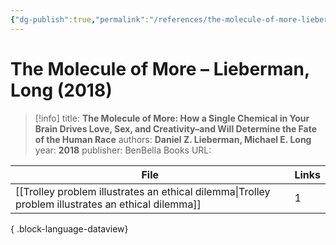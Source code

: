 ```yaml
---
{"dg-publish":true,"permalink":"/references/the-molecule-of-more-lieberman-long-2018/"}
---
```



# The Molecule of More – Lieberman, Long (2018)

> [!info]
> title: **The Molecule of More: How a Single Chemical in Your Brain Drives Love, Sex, and Creativity–and Will Determine the Fate of the Human Race**
> authors: **Daniel Z. Lieberman, Michael E. Long**
> year: **2018**
> publisher: BenBella Books
> URL: 


| File                                                                                                  | Links |
| ----------------------------------------------------------------------------------------------------- | ----- |
| [[Trolley problem illustrates an ethical dilemma\|Trolley problem illustrates an ethical dilemma]] | 1     |

{ .block-language-dataview}
